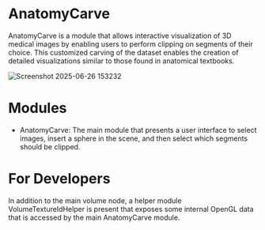 # AnatomyCarve

AnatomyCarve is a module that allows interactive visualization of 3D medical images by enabling users to perform clipping on segments of their choice. This customized carving of the dataset enables the creation of detailed visualizations similar to those found in anatomical textbooks.

![Screenshot 2025-06-26 153232](https://github.com/user-attachments/assets/df90204b-5d21-4226-b2b4-e3da5c3012b1)

# Modules

- AnatomyCarve: The main module that presents a user interface to select images, insert a sphere in the scene, and then select which segments should be clipped.

# For Developers

In addition to the main volume node, a helper module VolumeTextureIdHelper is present that exposes some internal OpenGL data that is accessed by the main AnatomyCarve module.

